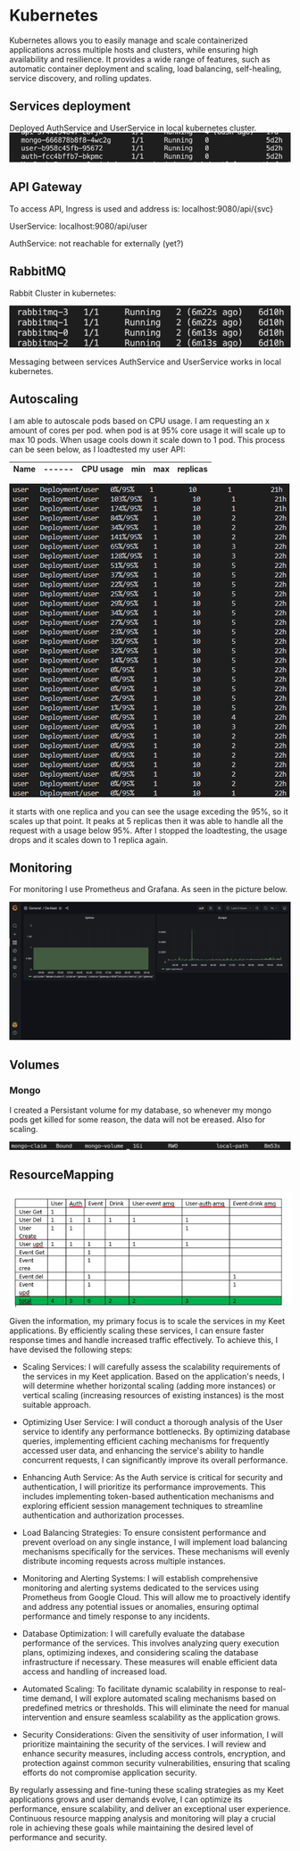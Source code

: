 # Kubernetes

Kubernetes allows you to easily manage and scale containerized applications across multiple hosts and clusters, while ensuring high availability and resilience. It provides a wide range of features, such as automatic container deployment and scaling, load balancing, self-healing, service discovery, and rolling updates.

## Services deployment
Deployed AuthService and UserService in local kubernetes cluster. ![kubernetes](https://github.com/Adv-Software-DeKeet/.github/blob/main/DeKeet%20(IP)/images/KubernetesPods.png)

## API Gateway
To access API, Ingress is used and address is: localhost:9080/api/{svc}

UserService: localhost:9080/api/user

AuthService: not reachable for externally (yet?)

## RabbitMQ
Rabbit Cluster in kubernetes:

![RabbitCluster](https://github.com/Adv-Software-DeKeet/.github/blob/main/DeKeet%20(IP)/images/RabbitCluster.png)

Messaging between services AuthService and UserService works in local kubernetes.

## Autoscaling

I am able to autoscale pods based on CPU usage. I am requesting an x amount of cores per pod. when pod is at 95% core usage it will scale up to max 10 pods. When usage cools down it scale down to 1 pod. This process can be seen below, as I loadtested my user API:

|  Name |  ------   | CPU usage | min | max | replicas|
|--|--|--|--|--|--|

![AutoScale](https://github.com/Adv-Software-DeKeet/.github/blob/main/DeKeet%20(IP)/images/Autoscale.png)


it starts with one replica and you can see the usage exceding the 95%, so it scales up that point. It peaks at 5 replicas then it was able to handle all the request with a usage below 95%. After I stopped the loadtesting, the usage drops and it scales down to 1 replica again.

## Monitoring

For monitoring I use Prometheus and Grafana. As seen in the picture below.

![Montiroing](https://github.com/Adv-Software-DeKeet/.github/blob/main/DeKeet%20(IP)/images/Monitoring.png)

## Volumes

### Mongo

I created a Persistant volume for my database, so whenever my mongo pods get killed for some reason, the data will not be ereased. Also for scaling. 

![MongoPvc](https://github.com/Adv-Software-DeKeet/.github/blob/main/DeKeet%20(IP)/images/MongoPvc.png)

## ResourceMapping

![RM](https://github.com/Adv-Software-DeKeet/.github/blob/main/DeKeet%20(IP)/images/RM.png)

Given the information, my primary focus is to  scale the services in my Keet applications. By efficiently scaling these services, I can ensure faster response times and handle increased traffic effectively. To achieve this, I have devised the following steps:

- Scaling Services: I will carefully assess the scalability requirements of the services in my Keet application. Based on the application's needs, I will determine whether horizontal scaling (adding more instances) or vertical scaling (increasing resources of existing instances) is the most suitable approach.

- Optimizing User Service: I will conduct a thorough analysis of the User service to identify any performance bottlenecks. By optimizing database queries, implementing efficient caching mechanisms for frequently accessed user data, and enhancing the service's ability to handle concurrent requests, I can significantly improve its overall performance.

- Enhancing Auth Service: As the Auth service is critical for security and authentication, I will prioritize its performance improvements. This includes implementing token-based authentication mechanisms and exploring efficient session management techniques to streamline authentication and authorization processes.

- Load Balancing Strategies: To ensure consistent performance and prevent overload on any single instance, I will implement load balancing mechanisms specifically for the services. These mechanisms will evenly distribute incoming requests across multiple instances.

- Monitoring and Alerting Systems: I will establish comprehensive monitoring and alerting systems dedicated to the services using Prometheus from Google Cloud. This will allow me to proactively identify and address any potential issues or anomalies, ensuring optimal performance and timely response to any incidents.

- Database Optimization: I will carefully evaluate the database performance of the services. This involves analyzing query execution plans, optimizing indexes, and considering scaling the database infrastructure if necessary. These measures will enable efficient data access and handling of increased load.

- Automated Scaling: To facilitate dynamic scalability in response to real-time demand, I will explore automated scaling mechanisms based on predefined metrics or thresholds. This will eliminate the need for manual intervention and ensure seamless scalability as the application grows.

- Security Considerations: Given the sensitivity of user information, I will prioritize maintaining the security of the services. I will review and enhance security measures, including access controls, encryption, and protection against common security vulnerabilities, ensuring that scaling efforts do not compromise application security.

By regularly assessing and fine-tuning these scaling strategies as my Keet applications grows and user demands evolve, I can optimize its performance, ensure scalability, and deliver an exceptional user experience. Continuous resource mapping analysis and monitoring will play a crucial role in achieving these goals while maintaining the desired level of performance and security.